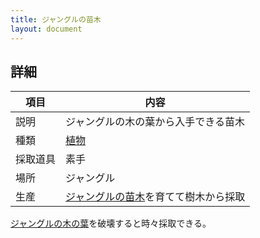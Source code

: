 ```yaml
---
title: ジャングルの苗木
layout: document
---
```

## 詳細

|項目|内容|
|---|---|
|説明|ジャングルの木の葉から入手できる苗木|
|種類|[植物](植物)|
|採取道具|素手|
|場所|ジャングル|
|生産|[ジャングルの苗木](ジャングルの苗木)を育てて樹木から採取|

[ジャングルの木の葉](ジャングルの木の葉)を破壊すると時々採取できる。
